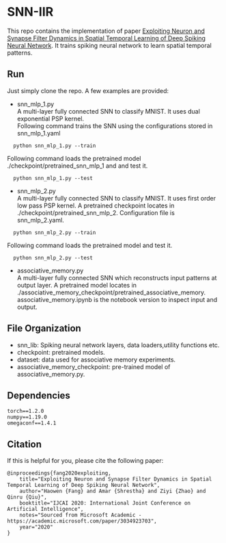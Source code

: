 # SNN-IIR
This repo contains the implementation of paper [Exploiting Neuron and Synapse Filter Dynamics in Spatial Temporal Learning of Deep Spiking Neural Network](https://www.ijcai.org/Proceedings/2020/388). It trains spiking neural network to learn spatial temporal patterns.

## Run

Just simply clone the repo. A few examples are provided:
- snn_mlp_1.py  
A multi-layer fully connected SNN to classify MNIST. It uses dual exponential PSP kernel.  
Following command trains the SNN using the configurations stored in snn_mlp_1.yaml
```
  python snn_mlp_1.py --train
```

Following command loads the pretrained model ./checkpoint/pretrained_snn_mlp_1 and and test it.  
```
  python snn_mlp_1.py --test
```

- snn_mlp_2.py  
A multi-layer fully connected SNN to classify MNIST. It uses first order low pass PSP kernel. A pretrained checkpoint locates in ./checkpoint/pretrained_snn_mlp_2. Configuration file is snn_mlp_2.yaml. 
```
  python snn_mlp_2.py --train
```

Following command loads the pretrained model and test it.  
```
  python snn_mlp_2.py --test
```

- associative_memory.py  
A multi-layer fully connected SNN which reconstructs input patterns at output layer. A pretrained model locates in ./associative_memory_checkpoint/pretrained_associative_memory. 
associative_memory.ipynb is the notebook version to inspect input and output.  

## File Organization
- snn_lib: Spiking neural network layers, data loaders,utility functions etc.
- checkpoint: pretrained models.
- dataset: data used for associative memory experiments.
- associative_memory_checkpoint: pre-trained model of associative_memory.py.

## Dependencies
```
torch==1.2.0
numpy==1.19.0
omegaconf==1.4.1
```

## Citation
If this is helpful for you, please cite the following paper:
```
@inproceedings{fang2020exploiting,
	title="Exploiting Neuron and Synapse Filter Dynamics in Spatial Temporal Learning of Deep Spiking Neural Network",
	author="Haowen {Fang} and Amar {Shrestha} and Ziyi {Zhao} and Qinru {Qiu}",
	booktitle="IJCAI 2020: International Joint Conference on Artificial Intelligence",
	notes="Sourced from Microsoft Academic - https://academic.microsoft.com/paper/3034923703",
	year="2020"
}
```
